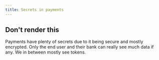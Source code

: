 ```yaml
---
title: Secrets in payments
---
```


## Don't render this

Payments have plenty of secrets due to it being secure and mostly encrypted.
Only the end user and their bank can really see much data if any.
We in between mostly see tokens.
